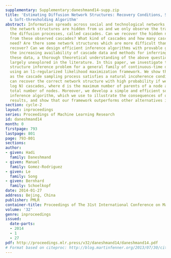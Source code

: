 ```yaml
---
supplementary: Supplementary:daneshmand14-supp.zip
title: 'Estimating Diffusion Network Structures: Recovery Conditions, Sample Complexity
  & Soft-thresholding Algorithm'
abstract: Information spreads across social and technological networks, but often
  the network structures are hidden from us and we only observe the traces left by
  the diffusion processes, called cascades. Can we recover the hidden network structures
  from these observed cascades? What kind of cascades and how many cascades do we
  need? Are there some network structures which are more difficult than others to
  recover? Can we design efficient inference algorithms with provable guarantees?    Despite
  the increasing availability of cascade data and methods for inferring networks from
  these data, a thorough theoretical understanding of the above questions remains
  largely unexplored in the literature. In this paper, we investigate the network
  structure inference problem for a general family of continuous-time diffusion models
  using an l1-regularized likelihood maximization framework. We show that, as long
  as the cascade sampling process satisfies a natural incoherence condition, our framework
  can recover the correct network structure with high probability if we observe O(d^3
  log N) cascades, where d is the maximum number of parents of a node and N is the
  total number of nodes. Moreover, we develop a simple and efficient soft-thresholding
  inference algorithm, which we use to illustrate the consequences of our theoretical
  results, and show that our framework outperforms other alternatives in practice.
section: cycle-2
layout: inproceedings
series: Proceedings of Machine Learning Research
id: daneshmand14
month: 0
firstpage: 793
lastpage: 801
page: 793-801
sections: 
author:
- given: Hadi
  family: Daneshmand
- given: Manuel
  family: Gomez-Rodriguez
- given: Le
  family: Song
- given: Bernhard
  family: Schoelkopf
date: 2014-01-27
address: Bejing, China
publisher: PMLR
container-title: Proceedings of The 31st International Conference on Machine Learning
volume: '32'
genre: inproceedings
issued:
  date-parts:
  - 2014
  - 1
  - 27
pdf: http://proceedings.mlr.press/v32/daneshmand14/daneshmand14.pdf
# Format based on citeproc: http://blog.martinfenner.org/2013/07/30/citeproc-yaml-for-bibliographies/
---
```

